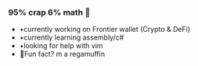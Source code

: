 ### 95% crap 6% math 🤪

- •currently working on Frontier wallet 
              (Crypto & DeFi)
- •currently learning assembly/c#
- •looking for help with vim
- 💬Fun fact? m a regamuffin 
